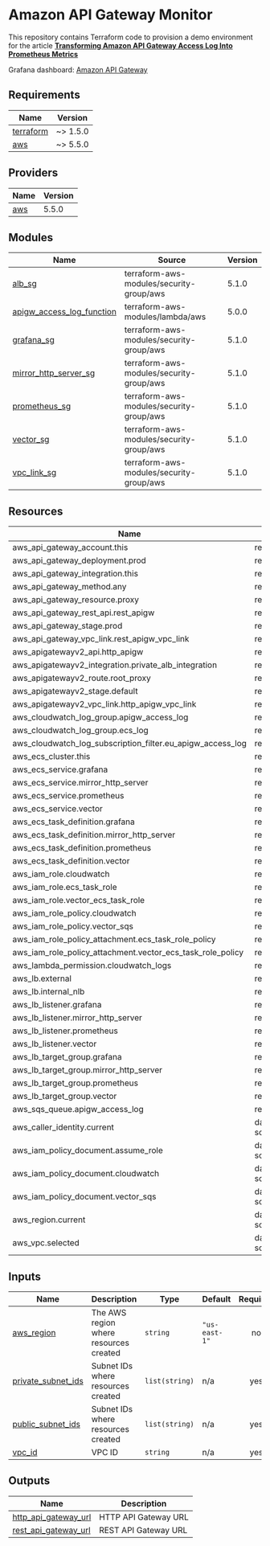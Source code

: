 # Amazon API Gateway Monitor

This repository contains Terraform code to provision a demo environment for the article **[Transforming Amazon API Gateway Access Log Into Prometheus Metrics](https://community.aws/posts/transforming-amazon-api-gateway-access-log-into-prometheus-metrics)**

Grafana dashboard: [Amazon API Gateway](https://grafana.com/grafana/dashboards/19112-amazon-api-gateway/)
<!-- BEGIN_TF_DOCS -->
## Requirements

| Name | Version |
|------|---------|
| <a name="requirement_terraform"></a> [terraform](#requirement\_terraform) | ~> 1.5.0 |
| <a name="requirement_aws"></a> [aws](#requirement\_aws) | ~> 5.5.0 |

## Providers

| Name | Version |
|------|---------|
| <a name="provider_aws"></a> [aws](#provider\_aws) | 5.5.0 |

## Modules

| Name | Source | Version |
|------|--------|---------|
| <a name="module_alb_sg"></a> [alb\_sg](#module\_alb\_sg) | terraform-aws-modules/security-group/aws | 5.1.0 |
| <a name="module_apigw_access_log_function"></a> [apigw\_access\_log\_function](#module\_apigw\_access\_log\_function) | terraform-aws-modules/lambda/aws | 5.0.0 |
| <a name="module_grafana_sg"></a> [grafana\_sg](#module\_grafana\_sg) | terraform-aws-modules/security-group/aws | 5.1.0 |
| <a name="module_mirror_http_server_sg"></a> [mirror\_http\_server\_sg](#module\_mirror\_http\_server\_sg) | terraform-aws-modules/security-group/aws | 5.1.0 |
| <a name="module_prometheus_sg"></a> [prometheus\_sg](#module\_prometheus\_sg) | terraform-aws-modules/security-group/aws | 5.1.0 |
| <a name="module_vector_sg"></a> [vector\_sg](#module\_vector\_sg) | terraform-aws-modules/security-group/aws | 5.1.0 |
| <a name="module_vpc_link_sg"></a> [vpc\_link\_sg](#module\_vpc\_link\_sg) | terraform-aws-modules/security-group/aws | 5.1.0 |

## Resources

| Name | Type |
|------|------|
| aws_api_gateway_account.this | resource |
| aws_api_gateway_deployment.prod | resource |
| aws_api_gateway_integration.this | resource |
| aws_api_gateway_method.any | resource |
| aws_api_gateway_resource.proxy | resource |
| aws_api_gateway_rest_api.rest_apigw | resource |
| aws_api_gateway_stage.prod | resource |
| aws_api_gateway_vpc_link.rest_apigw_vpc_link | resource |
| aws_apigatewayv2_api.http_apigw | resource |
| aws_apigatewayv2_integration.private_alb_integration | resource |
| aws_apigatewayv2_route.root_proxy | resource |
| aws_apigatewayv2_stage.default | resource |
| aws_apigatewayv2_vpc_link.http_apigw_vpc_link | resource |
| aws_cloudwatch_log_group.apigw_access_log | resource |
| aws_cloudwatch_log_group.ecs_log | resource |
| aws_cloudwatch_log_subscription_filter.eu_apigw_access_log | resource |
| aws_ecs_cluster.this | resource |
| aws_ecs_service.grafana | resource |
| aws_ecs_service.mirror_http_server | resource |
| aws_ecs_service.prometheus | resource |
| aws_ecs_service.vector | resource |
| aws_ecs_task_definition.grafana | resource |
| aws_ecs_task_definition.mirror_http_server | resource |
| aws_ecs_task_definition.prometheus | resource |
| aws_ecs_task_definition.vector | resource |
| aws_iam_role.cloudwatch | resource |
| aws_iam_role.ecs_task_role | resource |
| aws_iam_role.vector_ecs_task_role | resource |
| aws_iam_role_policy.cloudwatch | resource |
| aws_iam_role_policy.vector_sqs | resource |
| aws_iam_role_policy_attachment.ecs_task_role_policy | resource |
| aws_iam_role_policy_attachment.vector_ecs_task_role_policy | resource |
| aws_lambda_permission.cloudwatch_logs | resource |
| aws_lb.external | resource |
| aws_lb.internal_nlb | resource |
| aws_lb_listener.grafana | resource |
| aws_lb_listener.mirror_http_server | resource |
| aws_lb_listener.prometheus | resource |
| aws_lb_listener.vector | resource |
| aws_lb_target_group.grafana | resource |
| aws_lb_target_group.mirror_http_server | resource |
| aws_lb_target_group.prometheus | resource |
| aws_lb_target_group.vector | resource |
| aws_sqs_queue.apigw_access_log | resource |
| aws_caller_identity.current | data source |
| aws_iam_policy_document.assume_role | data source |
| aws_iam_policy_document.cloudwatch | data source |
| aws_iam_policy_document.vector_sqs | data source |
| aws_region.current | data source |
| aws_vpc.selected | data source |

## Inputs

| Name | Description | Type | Default | Required |
|------|-------------|------|---------|:--------:|
| <a name="input_aws_region"></a> [aws\_region](#input\_aws\_region) | The AWS region where resources created | `string` | `"us-east-1"` | no |
| <a name="input_private_subnet_ids"></a> [private\_subnet\_ids](#input\_private\_subnet\_ids) | Subnet IDs where resources created | `list(string)` | n/a | yes |
| <a name="input_public_subnet_ids"></a> [public\_subnet\_ids](#input\_public\_subnet\_ids) | Subnet IDs where resources created | `list(string)` | n/a | yes |
| <a name="input_vpc_id"></a> [vpc\_id](#input\_vpc\_id) | VPC ID | `string` | n/a | yes |

## Outputs

| Name | Description |
|------|-------------|
| <a name="output_http_api_gateway_url"></a> [http\_api\_gateway\_url](#output\_http\_api\_gateway\_url) | HTTP API Gateway URL |
| <a name="output_rest_api_gateway_url"></a> [rest\_api\_gateway\_url](#output\_rest\_api\_gateway\_url) | REST API Gateway URL |
<!-- END_TF_DOCS -->
